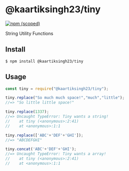 # @kaartiksingh23/tiny

[![npm (scoped)](https://img.shields.io/npm/v/@kaartiksingh23/tiny.svg)](https://www.npmjs.com/package/@kaartiksingh23/tiny)


String Utility Functions

## Install

```
$ npm install @kaartiksingh23/tiny
```

## Usage

```js
const tiny = require("@kaartiksingh23/tiny");

tiny.replace("So much much space!","much","little");
//=> "So little little space!"

tiny.replace(1337);
//=> Uncaught TypeError: Tiny wants a string!
//    at tiny (<anonymous>:2:41)
//    at <anonymous>:1:1

tiny.replace(['ABC'+'DEF'+'GHI']);
//=> "ABCDEFGHI"

tiny.concat('ABC'+'DEF'+'GHI');
//=> Uncaught TypeError: Tiny wants a array!
//    at tiny (<anonymous>:2:41)
//    at <anonymous>:1:1

```
